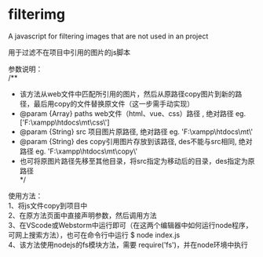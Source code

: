 # filterimg  
  
A javascript for filtering images that are not used in an project  
  
用于过滤不在项目中引用的图片的js脚本  
  
参数说明：  
/**  
 * 该方法从web文件中匹配所引用的图片，然后从原路径copy图片到新的路径，最后用copy的文件替换原文件（这一步需手动实现）  
 * @param {Array} paths  web文件（html、vue、css）路径 , 绝对路径 eg. ['F:\\xampp\\htdocs\\mt\\css\\']  
 * @param {String} src   项目图片原路径, 绝对路径 eg. 'F:\\xampp\\htdocs\\mt\\'  
 * @param {String} des   copy引用图片存放到该路径, des不能与src相同, 绝对路径 eg. 'F:\\xampp\\htdocs\\mt\\copy\\'  
 * 也可将原图片路径先移至其他目录，将src指定为移动后的目录，des指定为原路径  
 */  
   
 使用方法：  
 1、将js文件copy到项目中  
 2、在原方法页面中直接声明参数，然后调用方法  
 3、在VScode或Webstorm中运行即可（在这两个编辑器中如何运行node程序，可网上搜索方法），也可在命令行中运行 $ node index.js  
 4、该方法使用nodejs的fs模块方法，需要 require('fs')，并在node环境中执行  
